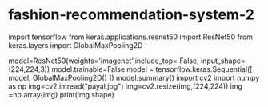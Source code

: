 # fashion-recommendation-system-2
import tensorflow
from keras.applications.resnet50 import ResNet50
from keras.layers import GlobalMaxPooling2D

model=ResNet50(weights='imagenet',include_top= False, input_shape=(224,224,3))
model.trainable=False
model = tensorflow.keras.Sequential([
    model,
    GlobalMaxPooling2D()
])
model.summary()
import cv2 
import numpy as np
img=cv2.imread("payal.jpg")
img=cv2.resize(img,(224,224))
img =np.array(img)
print(img.shape)
